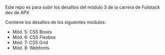 Este repo es para subir los desafíos del módulo 3 de la carrera de Fullstack dev
de APX

Contiene los desafíos de los siguientes módulos:

- Mód. 5: CSS Boxes
- Mód. 6: CSS Flexbox
- Mód. 7: CSS Grid
- Mód. 8: Webfonts
